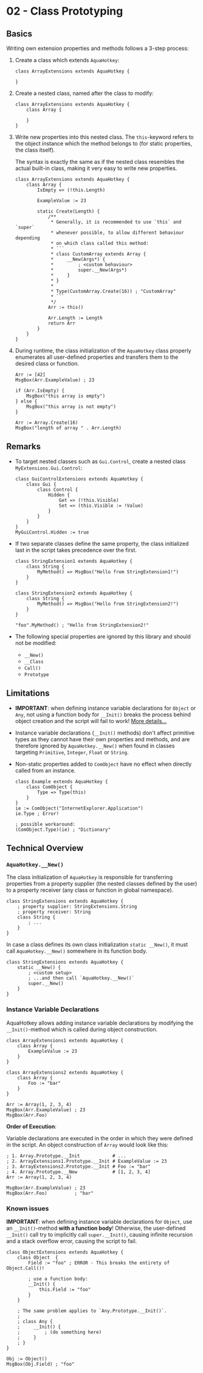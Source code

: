 # 02 - Class Prototyping

## Basics

Writing own extension properties and methods follows a 3-step process:

1. Create a class which extends `AquaHotkey`:

   ```ahk
   class ArrayExtensions extends AquaHotkey {

   }
   ```

2. Create a nested class, named after the class to modify:

   ```ahk
   class ArrayExtensions extends AquaHotkey {
       class Array {
       
       }
   }
   ```

3. Write new properties into this nested class. The `this`-keyword refers to the
   object instance which the method belongs to (for static properties, the
   class itself).

   The syntax is exactly the same as if the nested class resembles the actual
   built-in class, making it very easy to write new properties.

   ```ahk
   class ArrayExtensions extends AquaHotkey {
       class Array {
           IsEmpty => (!this.Length)

           ExampleValue := 23

           static Create(Length) {
               /**
                * Generally, it is recommended to use `this` and `super`
                * whenever possible, to allow different behaviour depending
                * on which class called this method:
                * ```
                * class CustomArray extends Array {
                *     __New(Args*) {
                *         ; <custom behaviour>
                *         super.__New(Args*)
                *     }
                * }
                * 
                * Type(CustomArray.Create(16)) ; "CustomArray"
                * ```
                */
               Arr := this()

               Arr.Length := Length
               return Arr
           }
       }
   }
   ```

4. During runtime, the class initialization of the `AquaHotkey` class properly
   enumerates all user-defined properties and transfers them to the desired
   class or function.

   ```ahk
   Arr := [42]
   MsgBox(Arr.ExampleValue) ; 23
   
   if (Arr.IsEmpty) {
       MsgBox("this array is empty")
   } else {
       MsgBox("this array is not empty")
   }
   
   Arr := Array.Create(16)
   MsgBox("length of array " . Arr.Length)
   ```

## Remarks

- To target nested classes such as `Gui.Control`, create a nested class
  `MyExtensions.Gui.Control`:

  ```ahk
  class GuiControlExtensions extends AquaHotkey {
      class Gui {
          class Control {
              Hidden {
                  Get => (!this.Visible)
                  Set => (this.Visible := !Value)
              }
          }
      }
  }
  MyGuiControl.Hidden := true
  ```

- If two separate classes define the same property, the class
  initialized last in the script takes precedence over the first.

  ```ahk
  class StringExtension1 extends AquaHotkey {
      class String {
          MyMethod() => MsgBox("Hello from StringExtension1!")
      }
  }

  class StringExtension2 extends AquaHotkey {
      class String {
          MyMethod() => MsgBox("Hello from StringExtension2!")
      }
  }

  "foo".MyMethod() ; "Hello from StringExtension2!"
  ```

- The following special properties are ignored by this library and should
  not be modified:
  - `__New()`
  - `__Class`
  - `Call()`
  - `Prototype`

## Limitations

- **IMPORTANT**: when defining instance variable declarations for `Object` or
  `Any`, not using a function body for `__Init()` breaks the process behind
  object creation and the script will fail to work!
  [More details...](#instance-variable-declarations)

- Instance variable declarations (`__Init()` methods) don't affect primitive
  types as they cannot have their own properties and methods, and are therefore
  ignored by `AquaHotkey.__New()` when found in classes targeting
  `Primitive`, `Integer`, `Float` or `String`.

- Non-static properties added to `ComObject` have no effect when directly
  called from an instance.

  ```ahk
  class Example extends AquaHotkey {
      class ComObject {
          Type => Type(this)
      }
  }
  ie := ComObject("InternetExplorer.Application")
  ie.Type ; Error!

  ; possible workaround:
  (ComObject.Type)(ie) ; "Dictionary"
  ```

## Technical Overview

### `AquaHotkey.__New()`

The class initialization of `AquaHotkey` is responsible for transferring
properties from a property supplier (the nested classes defined by the user) to
a property receiver (any class or function in global namespace).

```ahk
class StringExtensions extends AquaHotkey {
    ; property supplier: StringExtensions.String
    ; property receiver: String
    class String {
        ; ...
    }
}
```

In case a class defines its own class initialization `static __New()`,
it must call `AquaHotkey.__New()` somewhere in its function body.

```ahk
class StringExtensions extends AquaHotkey {
    static __New() {
        ; <custom setup>
        ; ...and then call `AquaHotkey.__New()`
        super.__New()
    }
}
```

### Instance Variable Declarations

AquaHotkey allows adding instance variable declarations by modifying the
`__Init()`-method which is called during object construction.

```ahk
class ArrayExtensions1 extends AquaHotkey {
    class Array {
        ExampleValue := 23
    }
}

class ArrayExtensions2 extends AquaHotkey {
    class Array {
        Foo := "bar"
    }
}

Arr := Array(1, 2, 3, 4)
MsgBox(Arr.ExampleValue) ; 23
MsgBox(Arr.Foo)
```

**Order of Execution**:

Variable declarations are executed in the order in which they were defined in
the script. An object construction of `Array` would look like this:

```ahk
; 1. Array.Prototype.__Init            # ...
; 2. ArrayExtensions1.Prototype.__Init # ExampleValue := 23
; 3. ArrayExtensions2.Prototype.__Init # Foo := "bar"
; 4. Array.Prototype.__New             # [1, 2, 3, 4]
Arr := Array(1, 2, 3, 4)

MsgBox(Arr.ExampleValue) ; 23
MsgBox(Arr.Foo)          ; "bar"
```

### Known issues

**IMPORTANT**: when defining instance variable declarations for `Object`, use
an `__Init()`-method **with a function body**! Otherwise, the user-defined
`__Init()` call try to implicitly call `super.__Init()`, causing infinite
recursion and a stack overflow error, causing the script to fail.

```ahk
class ObjectExtensions extends AquaHotkey {
    class Object  {
        Field := "foo" ; ERROR - This breaks the entirety of Object.Call()!
        
        ; use a function body:
        __Init() {
            this.Field := "foo"
        }
    }

    ; The same problem applies to `Any.Prototype.__Init()`.
    ; 
    ; class Any {
    ;     __Init() {
    ;         ; (do something here)
    ;     }
    ; }
}

Obj := Object()
MsgBox(Obj.Field) ; "foo"
```
